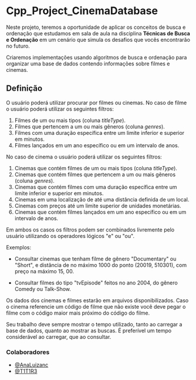 # Cpp_Project_CinemaDatabase

Neste projeto, teremos a oportunidade de aplicar os conceitos de busca e ordenação que estudamos em sala de aula na disciplina **Técnicas de Busca e Ordenação** em um cenário que simula os desafios que vocês encontrarão no futuro.

Criaremos implementações usando algoritmos de busca e ordenação para organizar uma base de dados contendo informações sobre filmes e cinemas.

## Definição

O usuário poderá utilizar procurar por filmes ou cinemas.
No caso de filme o usuário poderá utilizar os seguintes filtros:

1. Filmes de um ou mais tipos (coluna *titleType*).
2. Filmes que pertencem a um ou mais gêneros (coluna *genres*).
3. Filmes com uma duração específica entre um limite inferior e superior em
minutos.
4. Filmes lançados em um ano específico ou em um intervalo de anos.

No caso de cinema o usuário poderá utilizar os seguintes filtros:

1. Cinemas que contém filmes de um ou mais tipos (coluna *titleType*).
2. Cinemas que contém filmes que pertencem a um ou mais gêneros (coluna
*genres*).
3. Cinemas que contém filmes com uma duração específica entre um limite
inferior e superior em minutos.
4. Cinemas em uma localização de até uma distância definida de um local.
5. Cinemas com preços até um limite superior de unidades monetárias.
6. Cinemas que contém filmes lançados em um ano específico ou em um
intervalo de anos.

Em ambos os casos os filtros podem ser combinados livremente pelo usuário
utilizando os operadores lógicos "e" ou "ou".

Exemplos:

* Consultar cinemas que tenham filme de gênero "Documentary" ou "Short",
e distância de no máximo 1000 do ponto (20019, 510301), com preço na
máximo 15, 00.

* Consultar filmes do tipo "tvEpisode" feitos no ano 2004, do gênero Comedy
ou Talk-Show.

Os dados dos cinemas e filmes estarão em arquivos disponibilizados. Caso o
cinema referencie um código de filme que não existe você deve pegar o filme
com o código maior mais próximo do código do filme.

Seu trabalho deve sempre mostrar o tempo utilizado, tanto ao carregar a base de
dados, quanto ao mostrar as buscas. É preferível um tempo considerável
ao carregar, que ao consultar.

### Colaboradores

* [@AnaLuizanc](https://github.com/AnaLuizanc)
* [@T1T1R3](https://github.com/T1T1R3)
